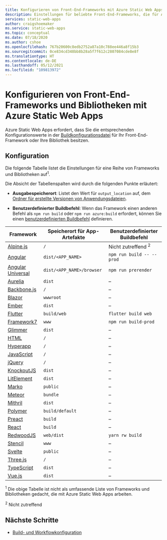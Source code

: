 ```yaml
---
title: Konfigurieren von Front-End-Frameworks mit Azure Static Web Apps
description: Einstellungen für beliebte Front-End-Frameworks, die für Azure Static Web Apps erforderlich sind
services: static-web-apps
author: craigshoemaker
ms.service: static-web-apps
ms.topic: conceptual
ms.date: 07/18/2020
ms.author: cshoe
ms.openlocfilehash: 767b20600c8edb2752a87a10c788ee446a8f15b3
ms.sourcegitcommit: 0ce834cd348bb8b28a5f7f612c2807084cde8e8f
ms.translationtype: HT
ms.contentlocale: de-DE
ms.lasthandoff: 05/12/2021
ms.locfileid: "109813972"
---
```

# <a name="configure-front-end-frameworks-and-libraries-with-azure-static-web-apps"></a>Konfigurieren von Front-End-Frameworks und Bibliotheken mit Azure Static Web Apps

Azure Static Web Apps erfordert, dass Sie die entsprechenden Konfigurationswerte in der [Buildkonfigurationsdatei](github-actions-workflow.md) für Ihr Front-End-Framework oder Ihre Bibliothek besitzen.

## <a name="configuration"></a>Konfiguration

Die folgende Tabelle listet die Einstellungen für eine Reihe von Frameworks und Bibliotheken auf<sup>1</sup>.

Die Absicht der Tabellenspalten wird durch die folgenden Punkte erläutert:

- **Ausgabespeicherort**: Listet den Wert für `output_location` auf, dem [Ordner für erstellte Versionen von Anwendungsdateien](github-actions-workflow.md#build-and-deploy).

- **Benutzerdefinierter Buildbefehl**: Wenn das Framework einen anderen Befehl als `npm run build` oder `npm run azure:build` erfordert, können Sie einen [benutzerdefinierten Buildbefehl](github-actions-workflow.md#custom-build-commands) definieren.

| Framework | Speicherort für App-Artefakte | Benutzerdefinierter Buildbefehl |
|--|--|--|
| [Alpine.js](https://github.com/alpinejs/alpine/) | `/` | Nicht zutreffend <sup>2</sup> |
| [Angular](https://angular.io/) | `dist/<APP_NAME>` | `npm run build -- --prod` |
| [Angular Universal](https://angular.io/guide/universal) | `dist/<APP_NAME>/browser` | `npm run prerender` |
| [Aurelia](https://aurelia.io/) | `dist` | – |
| [Backbone.js](https://backbonejs.org/) | `/` | – |
| [Blazor](https://dotnet.microsoft.com/apps/aspnet/web-apps/blazor) | `wwwroot` | – |
| [Ember](https://emberjs.com/) | `dist` | – |
| [Flutter](https://flutter.dev/) | `build/web` | `flutter build web` |
| [Framework7](https://framework7.io/) | `www` | `npm run build-prod` |
| [Glimmer](https://glimmerjs.com/) | `dist` | – |
| [HTML](https://developer.mozilla.org/docs/Web/HTML) | `/` | – |
| [Hyperapp](https://hyperapp.dev/) | `/` | – |
| [JavaScript](https://developer.mozilla.org/docs/Web/javascript) | `/` | – |
| [jQuery](https://jquery.com/) | `/` | – |
| [KnockoutJS](https://knockoutjs.com/) | `dist` | – |
| [LitElement](https://lit-element.polymer-project.org/) | `dist` | – |
| [Marko](https://markojs.com/) | `public` | – |
| [Meteor](https://www.meteor.com/) | `bundle` | – |
| [Mithril](https://mithril.js.org/) | `dist` | – |
| [Polymer](https://www.polymer-project.org/) | `build/default` | – |
| [Preact](https://preactjs.com/) | `build` | – |
| [React](https://reactjs.org/) | `build` | – |
| [RedwoodJS](https://redwoodjs.com/) | `web/dist` | `yarn rw build` |
| [Stencil](https://stenciljs.com/) | `www` | – |
| [Svelte](https://svelte.dev/) | `public` | – |
| [Three.js](https://threejs.org/) | `/` | – |
| [TypeScript](https://www.typescriptlang.org/) | `dist` | – |
| [Vue.js](https://vuejs.org/) | `dist` | – |

<sup>1</sup> Die obige Tabelle ist nicht als umfassende Liste von Frameworks und Bibliotheken gedacht, die mit Azure Static Web Apps arbeiten.

<sup>2</sup> Nicht zutreffend

## <a name="next-steps"></a>Nächste Schritte

- [Build- und Workflowkonfiguration](github-actions-workflow.md)
